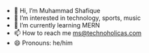 - 👋 Hi, I’m Muhammad Shafique
- 👀 I’m interested in technology, sports, music
- 🌱 I’m currently learning MERN
- 📫 How to reach me ms@technoholicas.com
- 😄 Pronouns: he/him

<!---
ms-technoholic/ms-technoholic is a ✨ special ✨ repository because its `README.md` (this file) appears on your GitHub profile.
You can click the Preview link to take a look at your changes.
--->
